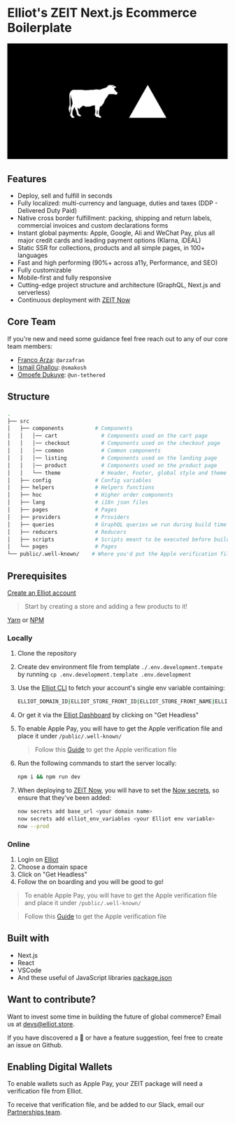 # Elliot's ZEIT Next.js Ecommerce Boilerplate

![ELLIOT X ZEIT](elliot-zeit.jpg)

## Features

- Deploy, sell and fulfill in seconds
- Fully localized: multi-currency and language, duties and taxes (DDP - Delivered Duty Paid)
- Native cross border fulfillment: packing, shipping and return labels, commercial invoices and custom declarations forms
- Instant global payments: Apple, Google, Ali and WeChat Pay, plus all major credit cards and leading payment options (Klarna, iDEAL)
- Static SSR for collections, products and all simple pages, in 100+ languages
- Fast and high performing (90%+ across a11y, Performance, and SEO)
- Fully customizable
- Mobile-first and fully responsive
- Cutting-edge project structure and architecture (GraphQL, Next.js and serverless)
- Continuous deployment with [ZEIT Now](https://zeit.co)

## Core Team

If you're new and need some guidance feel free reach out to any of our core team members:

- [Franco Arza](https://github.com/arzafran): `@arzafran`
- [Ismail Ghallou](https://github.com/smakosh): `@smakosh`
- [Omoefe Dukuye](https://github.com/un-tethered): `@un-tethered`

## Structure

```bash
.
├── src
│   ├── components          # Components
│   │   │── cart              # Components used on the cart page
│   │   │── checkout          # Components used on the checkout page
│   │   │── common            # Common components
│   │   │── listing           # Components used on the landing page
│   │   │── product           # Components used on the product page
│   │   └── theme             # Header, Footer, global style and theme config
│   ├── config              # Config variables
│   ├── helpers             # Helpers functions
│   ├── hoc                 # Higher order components
│   ├── lang                # i18n json files
│   ├── pages               # Pages
│   ├── providers           # Providers
│   ├── queries             # GraphQL queries we run during build time
│   ├── reducers            # Reducers
│   ├── scripts             # Scripts meant to be executed before building the website
│   └── pages               # Pages
└── public/.well-known/    # Where you'd put the Apple verification file
```

## Prerequisites

[Create an Elliot account](https://elliot.store/)

> Start by creating a store and adding a few products to it!

[Yarn](https://yarnpkg.com/en/) or [NPM](https://nodejs.org/)

### Locally

1. Clone the repository
2. Create dev environment file from template `./.env.development.tempate` by running `cp .env.development.template .env.development`
3. Use the [Elliot CLI](https://github.com/helloiamelliot/elliot-cli) to fetch your account's single env variable containing:

   ```bash
   ELLIOT_DOMAIN_ID|ELLIOT_STORE_FRONT_ID|ELLIOT_STORE_FRONT_NAME|ELLIOT_API_KEY
   ```

4. Or get it via the [Elliot Dashboard](https://elliot.store/) by clicking on "Get Headless"
5. To enable Apple Pay, you will have to get the Apple verification file and place it under `/public/.well-known/`

   > Follow this [Guide](https://github.com/helloiamelliot/elliot-serverless-ecommerce#enabling-digital-wallets) to get the Apple verification file

6. Run the following commands to start the server locally:

   ```bash
   npm i && npm run dev
   ```

7. When deploying to [ZEIT Now](https://zeit.co), you will have to set the [Now secrets](https://zeit.co/docs/v2/build-step#adding-secrets), so ensure that they've been added:

   ```bash
   now secrets add base_url <your domain name>
   now secrets add elliot_env_variables <your Elliot env variable>
   now --prod
   ```

### Online

1. Login on [Elliot](https://elliot.store)
2. Choose a domain space
3. Click on "Get Headless"
4. Follow the on boarding and you will be good to go!

> To enable Apple Pay, you will have to get the Apple verification file and place it under `/public/.well-known/`

> Follow this [Guide](https://github.com/helloiamelliot/elliot-serverless-ecommerce#enabling-digital-wallets) to get the Apple verification file

## Built with

- Next.js
- React
- VSCode
- And these useful of JavaScript libraries [package.json](package.json)

## Want to contribute?

Want to invest some time in building the future of global commerce? Email us at devs@elliot.store.

If you have discovered a 🐜 or have a feature suggestion, feel free to create an issue on Github.

## Enabling Digital Wallets

To enable wallets such as Apple Pay, your ZEIT package will need a verification file from Elliot.

To receive that verification file, and be added to our Slack, email our [Partnerships team](mailto:devs@elliot.store).
